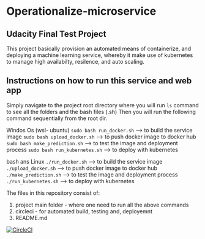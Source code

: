 # Operationalize-microservice

## Udacity Final Test Project

This project basically provision an automated means of containerize, and deploying a machine learning service, whereby it make use of kubernetes to manage high availabilty, resilence, and auto scaling.

## Instructions on how to run this service and web app

Simply navigate to the project root directory where you will run `ls` command to see all the folders and the bash files (.sh)
Then you will run the following command sequentially from the root dir.

Windos Os (wsl- ubuntu)
`sudo bash run_docker.sh` --> to build the service image
`sudo bash upload_docker.sh` --> to push docker image to docker hub
`sudo bash make_prediction.sh` --> to test the image and deployment process
`sudo bash run_kubernetes.sh` --> to deploy with kubernetes

bash ans Linux
`./run_docker.sh` --> to build the service image
`./upload_docker.sh` --> to push docker image to docker hub
`./make_prediction.sh` --> to test the image and deployment process
`./run_kubernetes.sh` --> to deploy with kubernetes

The files in this repository consist of:

1. project main folder - where one need to run all the above commands
2. circleci - for automated build, testing and, deployemnt
3. README.md

[![CircleCI](https://dl.circleci.com/status-badge/img/gh/olayodepossible/Operationalize-microservice/tree/main.svg?style=svg)](https://dl.circleci.com/status-badge/redirect/gh/olayodepossible/Operationalize-microservice/tree/main)
